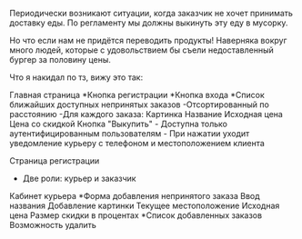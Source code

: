 Периодически возникают ситуации, когда заказчик не хочет принимать доставку еды. По регламенту мы должны выкинуть эту еду в мусорку.

Но что если нам не придётся переводить продукты! Наверняка вокруг много людей, которые с удовольствием бы съели недоставленный бургер за половину цены.


Что я накидал по тз, вижу это так:

Главная страница
*Кнопка регистрации
*Кнопка входа
*Список ближайших доступных непринятых заказов
   -Отсортированный по расстоянию
   -Для каждого заказа:
       Картинка
       Название
       Исходная цена
       Цена со скидкой
       Кнопка "Выкупить"
          - Доступна только аутентифицированным пользователям
          - При нажатии уходит уведомление курьеру с телефоном и местоположением клиента

Страница регистрации
  - Две роли: курьер и заказчик

Кабинет курьера
   *Форма добавления непринятого заказа
       Ввод названия
       Добавление картинки
       Текущее местоположение
       Исходная цена
       Размер скидки в процентах
  *Список добавленных заказов
       Возможность удалить